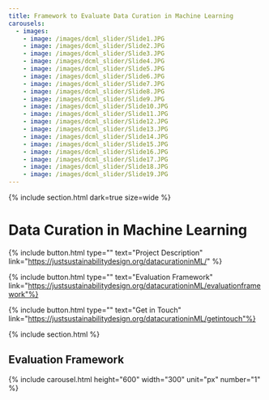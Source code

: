 ```yaml
---
title: Framework to Evaluate Data Curation in Machine Learning
carousels:
  - images: 
    - image: /images/dcml_slider/Slide1.JPG
    - image: /images/dcml_slider/Slide2.JPG
    - image: /images/dcml_slider/Slide3.JPG
    - image: /images/dcml_slider/Slide4.JPG
    - image: /images/dcml_slider/Slide5.JPG
    - image: /images/dcml_slider/Slide6.JPG
    - image: /images/dcml_slider/Slide7.JPG
    - image: /images/dcml_slider/Slide8.JPG
    - image: /images/dcml_slider/Slide9.JPG
    - image: /images/dcml_slider/Slide10.JPG
    - image: /images/dcml_slider/Slide11.JPG
    - image: /images/dcml_slider/Slide12.JPG
    - image: /images/dcml_slider/Slide13.JPG
    - image: /images/dcml_slider/Slide14.JPG
    - image: /images/dcml_slider/Slide15.JPG
    - image: /images/dcml_slider/Slide16.JPG
    - image: /images/dcml_slider/Slide17.JPG
    - image: /images/dcml_slider/Slide18.JPG
    - image: /images/dcml_slider/Slide19.JPG
---
```

{% include section.html dark=true size=wide %}
# Data Curation in Machine Learning

{%
  include button.html
  type=""
  text="Project Description"
  link="https://justsustainabilitydesign.org/datacurationinML/"
%}

{%
  include button.html
  type=""
  text="Evaluation Framework"
  link="https://justsustainabilitydesign.org/datacurationinML/evaluationframework"%}

{%
  include button.html
  type=""
  text="Get in Touch"
  link="https://justsustainabilitydesign.org/datacurationinML/getintouch"%}
 
{% include section.html %}
## Evaluation Framework

{% include carousel.html height="600" width="300" unit="px" number="1" %}
